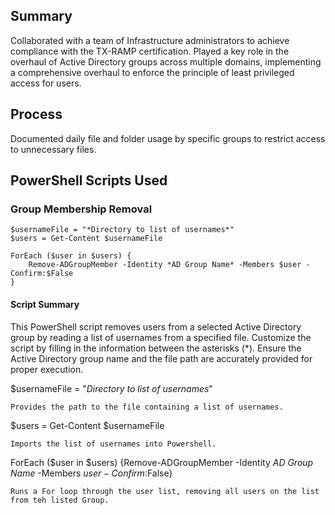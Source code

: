 ## Summary
Collaborated with a team of Infrastructure administrators to achieve compliance with the TX-RAMP certification. Played a key role in the overhaul of Active Directory groups across multiple domains, implementing a comprehensive overhaul to enforce the principle of least privileged access for users.

## Process
Documented daily file and folder usage by specific groups to restrict access to unnecessary files.

## PowerShell Scripts Used
### Group Membership Removal
```
$usernameFile = "*Directory to list of usernames*"
$users = Get-Content $usernameFile

ForEach ($user in $users) {
    Remove-ADGroupMember -Identity *AD Group Name* -Members $user -Confirm:$False
}
```
#### Script Summary
This PowerShell script removes users from a selected Active Directory group by reading a list of usernames from a specified file. Customize the script by filling in the information between the asterisks (*). Ensure the Active Directory group name and the file path are accurately provided for proper execution.

$usernameFile = "*Directory to list of usernames*"

    Provides the path to the file containing a list of usernames.

$users = Get-Content $usernameFile

    Imports the list of usernames into Powershell.

ForEach ($user in $users) {Remove-ADGroupMember -Identity *AD Group Name* -Members $user -Confirm:$False}

    Runs a For loop through the user list, removing all users on the list from teh listed Group.
